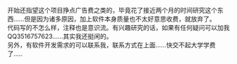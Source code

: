 开始还指望这个项目挣点广告费之类的，毕竟花了接近两个月的时间研究这个东西......但是因为诸多原因，加上软件本身质量也不太好意思收费，就放弃了。<br>
代码写的不怎么样，注释也是意识流。有兴趣研究的话，如果有任何疑问可以加我QQ3516757623......其实我还挺闲的。<br>
另外，有软件开发需求的可以联系我，联系方式在上面......快交不起大学学费了.....
